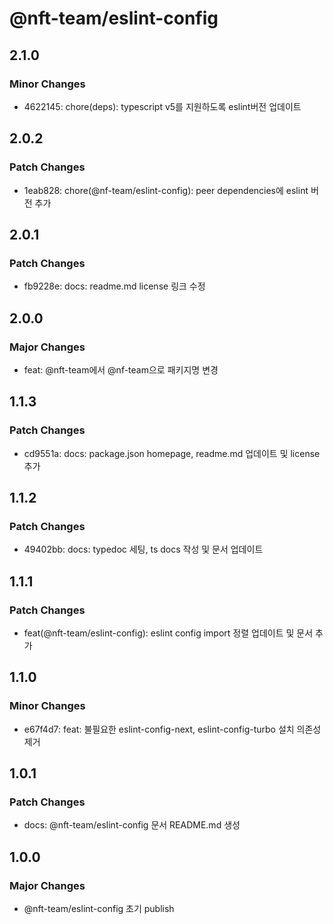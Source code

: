 # @nft-team/eslint-config

## 2.1.0

### Minor Changes

- 4622145: chore(deps): typescript v5를 지원하도록 eslint버전 업데이트

## 2.0.2

### Patch Changes

- 1eab828: chore(@nf-team/eslint-config): peer dependencies에 eslint 버전 추가

## 2.0.1

### Patch Changes

- fb9228e: docs: readme.md license 링크 수정

## 2.0.0

### Major Changes

- feat: @nft-team에서 @nf-team으로 패키지명 변경

## 1.1.3

### Patch Changes

- cd9551a: docs: package.json homepage, readme.md 업데이트 및 license 추가

## 1.1.2

### Patch Changes

- 49402bb: docs: typedoc 세팅, ts docs 작성 및 문서 업데이트

## 1.1.1

### Patch Changes

- feat(@nft-team/eslint-config): eslint config import 정렬 업데이트 및 문서 추가

## 1.1.0

### Minor Changes

- e67f4d7: feat: 불필요한 eslint-config-next, eslint-config-turbo 설치 의존성 제거

## 1.0.1

### Patch Changes

- docs: @nft-team/eslint-config 문서 README.md 생성

## 1.0.0

### Major Changes

- @nft-team/eslint-config 초기 publish
